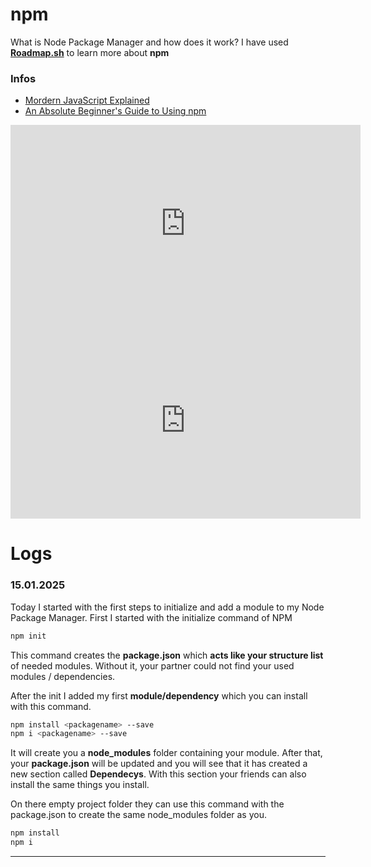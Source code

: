 # npm
What is Node Package Manager and how does it work? 
I have used **[Roadmap.sh](https://roadmap.sh/full-stack)** to learn more about **npm**

### Infos

- [Mordern JavaScript Explained](https://peterxjang.com/blog/modern-javascript-explained-for-dinosaurs.html)
- [An Absolute Beginner's Guide to Using npm](https://nodesource.com/blog/an-absolute-beginners-guide-to-using-npm)

<iframe width="560" height="315" src="https://www.youtube.com/embed/2V1UUhBJ62Y?si=lB0KBz1jxdiG9or4" title="YouTube video player" frameborder="0" allow="accelerometer; autoplay; clipboard-write; encrypted-media; gyroscope; picture-in-picture; web-share" referrerpolicy="strict-origin-when-cross-origin" allowfullscreen></iframe>

<iframe width="560" height="315" src="https://www.youtube.com/embed/jHDhaSSKmB0?si=BkB3euvwrqhDmEn4" title="YouTube video player" frameborder="0" allow="accelerometer; autoplay; clipboard-write; encrypted-media; gyroscope; picture-in-picture; web-share" referrerpolicy="strict-origin-when-cross-origin" allowfullscreen></iframe>

# Logs

### 15.01.2025
Today I started with the first steps to initialize and add a module to my Node Package Manager.
First I started with the initialize command of NPM
```bash
npm init
```
This command creates the **package.json** which **acts like your structure list** of needed modules. 
Without it, your partner could not find your used modules / dependencies.

After the init I added my first **module/dependency** which you can install with this command.
```bash
npm install <packagename> --save
npm i <packagename> --save
```
It will create you a **node_modules** folder containing your module.
After that, your **package.json** will be updated and you will see that it has created a new section called **Dependecys**.
With this section your friends can also install the same things you install.

On there empty project folder they can use this command with the package.json to create the same node_modules folder as you.
```bash
npm install
npm i
```
---